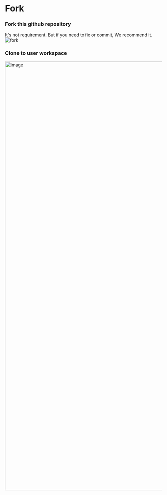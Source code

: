 # Fork
### Fork this github repository
It's not requirement. But if you need to fix or commit, We recommend it.
![fork](https://user-images.githubusercontent.com/48207131/158005431-2419a7b1-ab88-4a18-800e-f9af0b8e488c.gif)

### Clone to user workspace
<img width="1380" alt="image" src="https://user-images.githubusercontent.com/48207131/158005469-1d57d509-c61e-4335-b777-cdaf67a6c32e.png">
